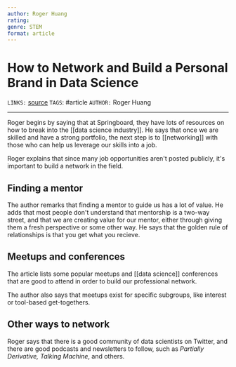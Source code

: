 ```yaml
---
author: Roger Huang
rating:
genre: STEM
format: article
---
```

# How to Network and Build a Personal Brand in Data Science
`LINKS:` [source](https://www.kdnuggets.com/2016/05/how-network-build-personal-brand-data-science.html)
`TAGS`: #article 
`AUTHOR:` Roger Huang

---
Roger begins by saying that at Springboard, they have lots of resources on how to break into the [[data science industry]]. He says that once we are skilled and have a strong portfolio, the next step is to [[networking]] with those who can help us leverage our skills into a job.

Roger explains that since many job opportunities aren't posted publicly, it's important to build a network in the field. 

## Finding a mentor
The author remarks that finding a mentor to guide us has a lot of value. He adds that most people don't understand that mentorship is a two-way street, and that we are creating value for our mentor, either through giving them a fresh perspective or some other way. He says that the golden rule of relationships is that you get what you recieve. 

## Meetups and conferences
The article lists some popular meetups and [[data science]] conferences that are good to attend in order to build our professional network. 

The author also says that meetups exist for specific subgroups, like interest or tool-based get-togethers. 

## Other ways to network
Roger says that there is a good community of data scientists on Twitter, and there are good podcasts and newsletters to follow, such as *Partially Derivative,* *Talking Machine*, and others.